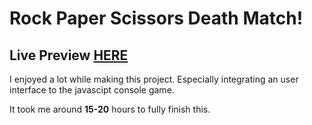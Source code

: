 # Rock Paper Scissors Death Match!
## Live Preview <a href="https://anaseig.github.io/rock_paper_scissors">HERE</a>

<p>I enjoyed a lot while making this project. Especially integrating an user interface to the javascipt console game.</p>
<p>It took me around <b>15-20</b> hours to fully finish this.</p>
